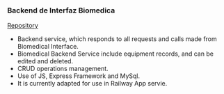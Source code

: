 <h3>Backend de Interfaz Biomedica</h3>
      <a href="https://github.com/mauriciortega07/backend-proyecto-biomedica.git">Repository</a>
      </br>
      <ul>
        <li>Backend service, which responds to all requests and calls made from Biomedical Interface.</li>
        <li>Biomedical Backend Service include equipment records, and can be edited and deleted.</li>
        <li>CRUD operations management.</li>
        <li>Use of JS, Express Framework and MySql.</li>
        <li>It is currently adapted for use in Railway App servie.</li>
      </ul>
